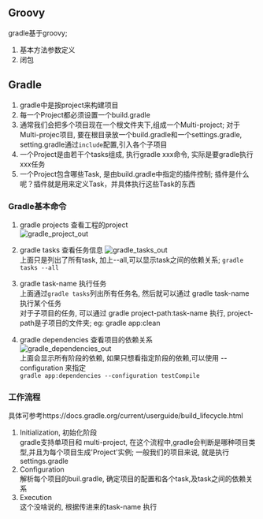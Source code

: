## Groovy   
gradle基于groovy;     
1. 基本方法参数定义  
2. 闭包


## Gradle  


  1. gradle中是按project来构建项目
  2. 每一个Project都必须设置一个build.gradle   
  3. 通常我们会把多个项目现在一个根文件夹下,组成一个Multi-project; 对于Multi-projec项目, 要在根目录放一个build.gradle和一个settings.gradle, setting.gradle通过`include`配置,引入各个子项目
  4. 一个Project是由若干个tasks组成, 执行gradle xxx命令, 实际是要gradle执行xxx任务
  5. 一个Project包含哪些Task, 是由build.gradle中指定的插件控制; 插件是什么呢？插件就是用来定义Task，并具体执行这些Task的东西


### Gradle基本命令

1. gradle projects 查看工程的project   
  ![gradle_project_out](http://obh9ec69s.bkt.clouddn.com/682349ed0c87e1cc28c7551f55503084.png)  

2. gradle tasks 查看任务信息
![gradle_tasks_out](http://obh9ec69s.bkt.clouddn.com/023d90e371859a780b685e798e39dd2b.png)    
  上面只是列出了所有task, 加上--all,可以显示task之间的依赖关系; `gradle tasks --all`

3. gradle task-name 执行任务<br>
    上面通过`gradle tasks`列出所有任务名, 然后就可以通过 gradle task-name 执行某个任务    
    对于子项目的任务, 可以通过 gradle project-path:task-name 执行, project-path是子项目的文件夹; eg: gradle app:clean
4. gradle dependencies 查看项目的依赖关系    
![gradle_dependencies_out](http://obh9ec69s.bkt.clouddn.com/0406c1bb2f2ed35b1dd07cbac5adcb57.png)  
  上面会显示所有阶段的依赖, 如果只想看指定阶段的依赖,可以使用 --configuration 来指定   
  `gradle app:dependencies --configuration testCompile`


### 工作流程
  具体可参考https://docs.gradle.org/current/userguide/build_lifecycle.html
  1. Initialization, 初始化阶段    
      gradle支持单项目和 multi-project, 在这个流程中,gradle会判断是哪种项目类型,并且为每个项目生成'Project'实例;  一般我们的项目来说, 就是执行settings.gradle
  2. Configuration   
      解析每个项目的buil.gradle, 确定项目的配置和各个task,及task之间的依赖关系
  3. Execution   
      这个没啥说的, 根据传进来的task-name 执行
